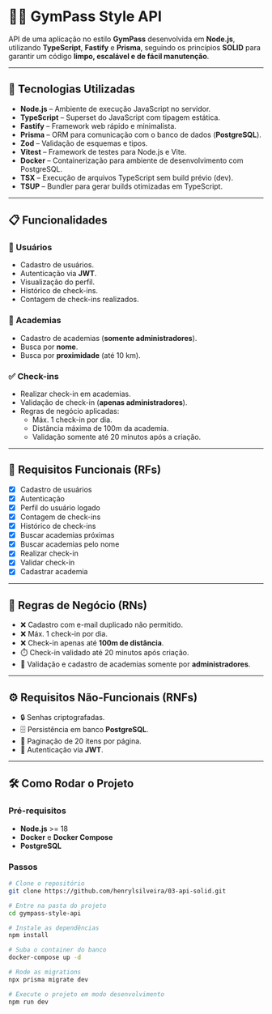 # 🏋️‍♂️ GymPass Style API

API de uma aplicação no estilo **GymPass** desenvolvida em **Node.js**, utilizando **TypeScript**, **Fastify** e **Prisma**, seguindo os princípios **SOLID** para garantir um código **limpo, escalável e de fácil manutenção**.  

---

## 🚀 Tecnologias Utilizadas

- **Node.js** – Ambiente de execução JavaScript no servidor.  
- **TypeScript** – Superset do JavaScript com tipagem estática.  
- **Fastify** – Framework web rápido e minimalista.  
- **Prisma** – ORM para comunicação com o banco de dados (**PostgreSQL**).  
- **Zod** – Validação de esquemas e tipos.  
- **Vitest** – Framework de testes para Node.js e Vite.  
- **Docker** – Containerização para ambiente de desenvolvimento com PostgreSQL.  
- **TSX** – Execução de arquivos TypeScript sem build prévio (dev).  
- **TSUP** – Bundler para gerar builds otimizadas em TypeScript.  

---

## 📋 Funcionalidades

### 👤 Usuários
- Cadastro de usuários.  
- Autenticação via **JWT**.  
- Visualização do perfil.  
- Histórico de check-ins.  
- Contagem de check-ins realizados.  

### 🏢 Academias
- Cadastro de academias (**somente administradores**).  
- Busca por **nome**.  
- Busca por **proximidade** (até 10 km).  

### ✅ Check-ins
- Realizar check-in em academias.  
- Validação de check-in (**apenas administradores**).  
- Regras de negócio aplicadas:
  - Máx. 1 check-in por dia.  
  - Distância máxima de 100m da academia.  
  - Validação somente até 20 minutos após a criação.  

---

## 📜 Requisitos Funcionais (RFs)
- [x] Cadastro de usuários  
- [x] Autenticação  
- [x] Perfil do usuário logado  
- [x] Contagem de check-ins  
- [x] Histórico de check-ins  
- [x] Buscar academias próximas  
- [x] Buscar academias pelo nome  
- [x] Realizar check-in  
- [x] Validar check-in  
- [x] Cadastrar academia  

---

## 🧩 Regras de Negócio (RNs)
- ❌ Cadastro com e-mail duplicado não permitido.  
- ❌ Máx. 1 check-in por dia.  
- ❌ Check-in apenas até **100m de distância**.  
- ⏱️ Check-in validado até 20 minutos após criação.  
- 🔑 Validação e cadastro de academias somente por **administradores**.  

---

## ⚙️ Requisitos Não-Funcionais (RNFs)
- 🔒 Senhas criptografadas.  
- 🗄️ Persistência em banco **PostgreSQL**.  
- 📑 Paginação de 20 itens por página.  
- 🔑 Autenticação via **JWT**.  

---

## 🛠️ Como Rodar o Projeto

### Pré-requisitos
- **Node.js** >= 18  
- **Docker** e **Docker Compose**  
- **PostgreSQL**  

### Passos
```bash
# Clone o repositório
git clone https://github.com/henrylsilveira/03-api-solid.git

# Entre na pasta do projeto
cd gympass-style-api

# Instale as dependências
npm install

# Suba o container do banco
docker-compose up -d

# Rode as migrations
npx prisma migrate dev

# Execute o projeto em modo desenvolvimento
npm run dev

